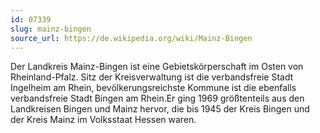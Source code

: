 ```yaml
---
id: 07339
slug: mainz-bingen
source_url: https://de.wikipedia.org/wiki/Mainz-Bingen
---
```


Der Landkreis Mainz-Bingen ist eine Gebietskörperschaft im Osten von Rheinland-Pfalz. Sitz der Kreisverwaltung ist die verbandsfreie Stadt Ingelheim am Rhein, bevölkerungsreichste Kommune ist die ebenfalls verbandsfreie Stadt Bingen am Rhein.Er ging 1969 größtenteils aus den Landkreisen Bingen und Mainz hervor, die bis 1945 der Kreis Bingen und der Kreis Mainz im Volksstaat Hessen waren.
